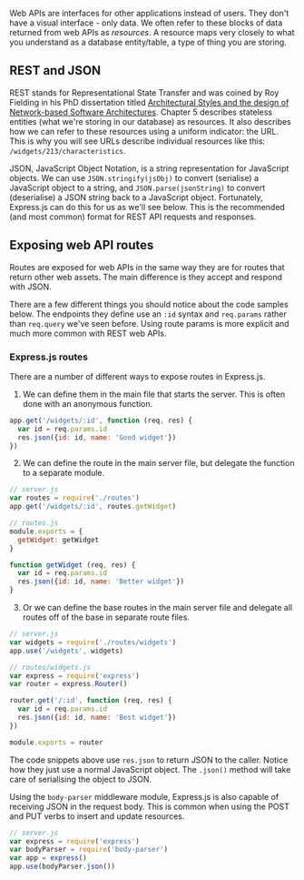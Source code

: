 Web APIs are interfaces for other applications instead of users. They don't have a visual interface - only data. We often refer to these blocks of data returned from web APIs as _resources_. A resource maps very closely to what you understand as a database entity/table, a type of thing you are storing.


## REST and JSON

REST stands for Representational State Transfer and was coined by Roy Fielding in his PhD dissertation titled [Architectural Styles and the design of Network-based Software Architectures](https://www.ics.uci.edu/~fielding/pubs/dissertation/top.htm). Chapter 5 describes stateless entities (what we're storing in our database) as resources. It also describes how we can refer to these resources using a uniform indicator: the URL. This is why you will see URLs describe individual resources like this: `/widgets/213/characteristics`.

JSON, JavaScript Object Notation, is a string representation for JavaScript objects. We can use `JSON.stringify(jsObj)` to convert (serialise) a JavaScript object to a string, and `JSON.parse(jsonString)` to convert (deserialise) a JSON string back to a JavaScript object. Fortunately, Express.js can do this for us as we'll see below. This is the recommended (and most common) format for REST API requests and responses.


## Exposing web API routes

Routes are exposed for web APIs in the same way they are for routes that return other web assets. The main difference is they accept and respond with JSON. 

There are a few different things you should notice about the code samples below. The endpoints they define use an `:id` syntax and `req.params` rather than `req.query` we've seen before. Using route params is more explicit and much more common with REST web APIs.

### Express.js routes

There are a number of different ways to expose routes in Express.js. 

1. We can define them in the main file that starts the server. This is often done with an anonymous function.

  ```js
  app.get('/widgets/:id', function (req, res) {
    var id = req.params.id
    res.json({id: id, name: 'Good widget'})
  })
  ```

2. We can define the route in the main server file, but delegate the function to a separate module.

  ```js
  // server.js
  var routes = require('./routes')
  app.get('/widgets/:id', routes.getWidget)

  // routes.js
  module.exports = {
    getWidget: getWidget
  }

  function getWidget (req, res) {
    var id = req.params.id
    res.json({id: id, name: 'Better widget'})
  }
```

3. Or we can define the base routes in the main server file and delegate all routes off of the base in separate route files.

  ```js
  // server.js
  var widgets = require('./routes/widgets')
  app.use('/widgets', widgets)

  // routes/widgets.js
  var express = require('express')
  var router = express.Router()

  router.get('/:id', function (req, res) {
    var id = req.params.id
    res.json({id: id, name: 'Best widget'})
  })
  
  module.exports = router
  ```

The code snippets above use `res.json` to return JSON to the caller. Notice how they just use a normal JavaScript object. The `.json()` method will take care of serialising the object to JSON.

Using the `body-parser` middleware module, Express.js is also capable of receiving JSON in the request body. This is common when using the POST and PUT verbs to insert and update resources.

```js
// server.js
var express = require('express')
var bodyParser = require('body-parser')
var app = express()
app.use(bodyParser.json())
```

